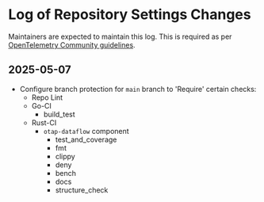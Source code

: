 # Log of Repository Settings Changes

Maintainers are expected to maintain this log. This is required as per
[OpenTelemetry Community
guidelines](https://github.com/open-telemetry/community/blob/main/docs/how-to-configure-new-repository.md#collaborators-and-teams).

## 2025-05-07

- Configure branch protection for `main` branch to 'Require' certain checks:
  - Repo Lint
  - Go-CI
    - build_test
  - Rust-CI
    - `otap-dataflow` component
      - test_and_coverage
      - fmt
      - clippy
      - deny
      - bench
      - docs
      - structure_check
